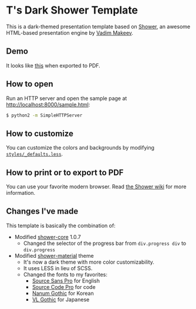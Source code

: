 # T's Dark Shower Template

This is a dark-themed presentation template based on [Shower](http://shwr.me/), an awesome HTML-based presentation engine by [Vadim Makeev](https://github.com/pepelsbey).

## Demo

It looks like [this](https://speakerdeck.com/trustin/ts-dark-theme-for-shower) when exported to PDF.

## How to open

Run an HTTP server and open the sample page at [http://localhost:8000/sample.html](http://localhost:8000/sample.html):

```bash
$ python2 -m SimpleHTTPServer
```

## How to customize

You can customize the colors and backgrounds by modifying [`styles/_defaults.less`](https://github.com/trustin/shower-template/blob/master/styles/_defaults.less).

## How to print or to export to PDF

You can use your favorite modern browser. Read [the Shower wiki](https://github.com/shower/shower/wiki/Print)
for more information.

## Changes I've made

This template is basically the combination of:

- Modified [shower-core](https://github.com/shower/core) 1.0.7
  - Changed the selector of the progress bar from `div.progress div` to `div.progress`
- Modified [shower-material](https://github.com/shower/material) theme
  - It's now a dark theme with more color customizability. 
  - It uses LESS in lieu of SCSS.
  - Changed the fonts to my favorites:
    - [Source Sans Pro](https://github.com/adobe-fonts/source-sans-pro) for English
    - [Source Code Pro](https://github.com/adobe-fonts/source-code-pro) for code
    - [Nanum Gothic](http://hangeul.naver.com/font) for Korean
    - [VL Gothic](http://vlgothic.dicey.org/) for Japanese
